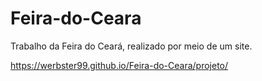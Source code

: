 # Feira-do-Ceara
Trabalho da Feira do Ceará, realizado por meio de um site.

https://werbster99.github.io/Feira-do-Ceara/projeto/

